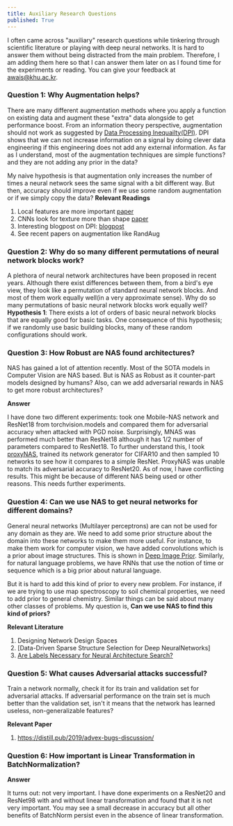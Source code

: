 ```yaml
---
title: Auxiliary Research Questions
published: True
---
```

<headers> <meta property="og:image" content="YOURIMAGEURLGOESHERE.JPG"> </headers>

I often came across "auxiliary" research questions while tinkering through scientific literature or playing with deep neural networks. It is hard to answer them without being distracted from the main problem. Therefore, I am adding them here so that I can answer them later on as I found time for the experiments or reading. You can give your feedback at awais@khu.ac.kr. 
 

### Question 1: Why Augmentation helps?
There are many different augmentation methods where you apply a function on existing data and augment these "extra" data alongside to get performance boost. From an information theory perspective, augmentation should not work as suggested by [Data Processing Inequailty(DPI)](https://en.wikipedia.org/wiki/Data_processing_inequality). DPI shows that we can not increase information on a signal by doing clever data engineering if this engineering does not add any external information. As far as I understand, most of the augmentation techniques are simple functions? and they are not adding any prior in the data?

My naive hypothesis is that augmentation only increases the number of times a neural network sees the same signal with a bit different way. But then, accuracy should improve even if we use some random augmentation or if we simply copy the data? 
**Relevant Readings**
1. Local features are more important [paper](https://openreview.net/forum?id=SkfMWhAqYQ) 
2. CNNs look for texture more than shape [paper](https://openreview.net/forum?id=Bygh9j09KX)
3. Interesting blogpost on DPI: [blogpost](https://medium.com/@akelleh/the-data-processing-inequality-da242b40800b)
4. See recent papers on augmentation like RandAug

### Question 2: Why do so many different permutations of neural network blocks work?
A plethora of neural network architectures have been proposed in recent years. Although there exist differences between them, from a bird's eye view, they look like a permutation of standard neural network blocks. And most of them work equally well(in a very approximate sense). Why do so many permutations of basic neural network blocks work equally well?
**Hypothesis 1**: There exists a lot of orders of basic neural network blocks that are equally good for basic tasks. One consequence of this hypothesis; if we randomly use basic building blocks, many of these random configurations should work. 

### Question 3: How Robust are NAS found architectures? 
NAS has gained a lot of attention recently. Most of the SOTA models in Computer Vision are NAS based. But is NAS as Robust as it counter-part models designed by humans? Also, can we add adversarial rewards in NAS to get more robust architectures? 

**Answer**

 I have done two different experiments: took one Mobile-NAS network and ResNet18 from torchvision.models and compared them for adversarial accuracy when attacked with PGD noise. Surprisingly, MNAS was performed much better than ResNet18 although it has 1/2 number of parameters compared to ResNet18. To further understand this, I took [proxyNAS](https://arxiv.org/abs/1802.03268), trained its network generator for CIFAR10 and then sampled 10 networks to see how it compares to a simple ResNet. ProxyNAS was unable to match its adversarial accuracy to ResNet20. As of now, I have conflicting results. This might be because of different NAS being used or other reasons. This needs further experiments. 

### Question 4: Can we use NAS to get neural networks for different domains? 
General neural networks (Multilayer perceptrons) are can not be used for any domain as they are. We need to add some prior structure about the domain into these networks to make them more useful. For instance, to make them work for computer vision, we have added convolutions which is a prior about image structures. This is shown in [Deep Image Prior](https://dmitryulyanov.github.io/deep_image_prior). Similarly, for natural language problems, we have RNNs that use the notion of time or sequence which is a big prior about natural language. 

But it is hard to add this kind of prior to every new problem. For instance, if we are trying to use map spectroscopy to soil chemical properties, we need to add prior to general chemistry. Similar things can be said about many other classes of problems. My question is, **Can we use NAS to find this kind of priors?**

**Relevant Literature** 
1. Designing Network Design Spaces
2. [Data-Driven Sparse Structure Selection for Deep NeuralNetworks]
3. [Are Labels Necessary for Neural Architecture Search?](https://arxiv.org/pdf/2003.12056.pdf)

### Question 5: What causes Adversarial attacks successful?
Train a network normally, check it for its train and validation set for adversarial attacks. If adversarial performance on the train set is much better than the validation set, isn't it means that the network has learned useless, non-generalizable features? 

**Relevant Paper**
1. https://distill.pub/2019/advex-bugs-discussion/

### Question 6: How important is Linear Transformation in BatchNormalization?

**Answer**

It turns out: not very important. I have done experiments on a ResNet20 and ResNet98 with and without linear transformation and found that it is not very important. You may see a small decrease in accuracy but all other benefits of BatchNorm persist even in the absence of linear transformation. 
